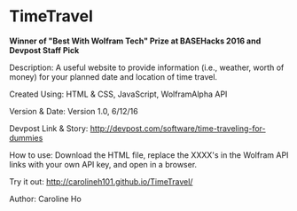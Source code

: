 # TimeTravel

**Winner of "Best With Wolfram Tech" Prize at BASEHacks 2016 and Devpost Staff Pick**

Description: A useful website to provide information (i.e., weather, worth of money) for your planned date and location of time travel.

Created Using: HTML & CSS, JavaScript, WolframAlpha API

Version & Date: Version 1.0, 6/12/16

Devpost Link & Story: http://devpost.com/software/time-traveling-for-dummies

How to use: Download the HTML file, replace the XXXX's in the Wolfram API links with your own API key, and open in a browser.

Try it out: http://carolineh101.github.io/TimeTravel/

Author: Caroline Ho
